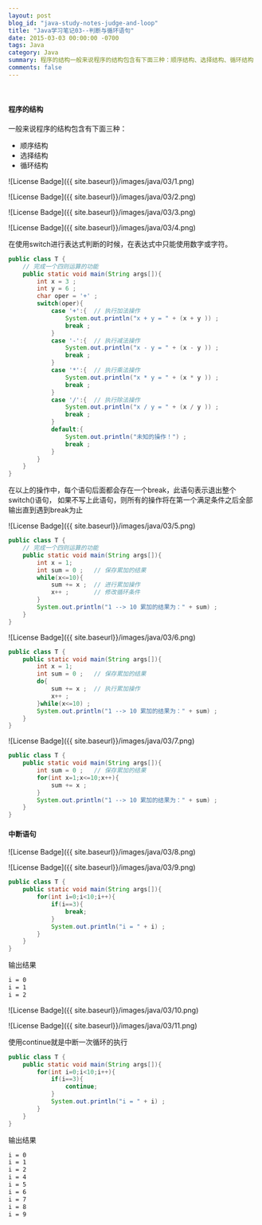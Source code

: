 ```yaml
---
layout: post
blog_id: "java-study-notes-judge-and-loop"
title: "Java学习笔记03--判断与循环语句"
date: 2015-03-03 00:00:00 -0700
tags: Java
category: Java
summary: 程序的结构一般来说程序的结构包含有下面三种：顺序结构、选择结构、循环结构
comments: false
---
```

<br>

#### 程序的结构

一般来说程序的结构包含有下面三种：

+ 顺序结构
+ 选择结构
+ 循环结构

![License Badge]({{ site.baseurl}}/images/java/03/1.png)

![License Badge]({{ site.baseurl}}/images/java/03/2.png)

![License Badge]({{ site.baseurl}}/images/java/03/3.png)

![License Badge]({{ site.baseurl}}/images/java/03/4.png)

在使用switch进行表达式判断的时候，在表达式中只能使用数字或字符。

```java
public class T {  
    // 完成一个四则运算的功能  
    public static void main(String args[]){  
        int x = 3 ;  
        int y = 6 ;  
        char oper = '+' ;  
        switch(oper){  
            case '+':{  // 执行加法操作  
                System.out.println("x + y = " + (x + y )) ;  
                break ;  
            }  
            case '-':{  // 执行减法操作  
                System.out.println("x - y = " + (x - y )) ;  
                break ;  
            }  
            case '*':{  // 执行乘法操作  
                System.out.println("x * y = " + (x * y )) ;  
                break ;  
            }  
            case '/':{  // 执行除法操作  
                System.out.println("x / y = " + (x / y )) ;  
                break ;  
            }  
            default:{  
                System.out.println("未知的操作！") ;  
                break ;  
            }  
        }  
    }  
}
```

在以上的操作中，每个语句后面都会存在一个break，此语句表示退出整个switch()语句，
如果不写上此语句，则所有的操作将在第一个满足条件之后全部输出直到遇到break为止

![License Badge]({{ site.baseurl}}/images/java/03/5.png)

```java
public class T {  
    // 完成一个四则运算的功能  
    public static void main(String args[]){  
        int x = 1;   
        int sum = 0 ;   // 保存累加的结果  
        while(x<=10){  
            sum += x ;  // 进行累加操作  
            x++ ;       // 修改循环条件  
        }  
        System.out.println("1 --> 10 累加的结果为：" + sum) ;  
    }  
}
```

![License Badge]({{ site.baseurl}}/images/java/03/6.png)

```java
public class T {  
    public static void main(String args[]){  
        int x = 1;   
        int sum = 0 ;   // 保存累加的结果  
        do{  
            sum += x ;  // 执行累加操作  
            x++ ;  
        }while(x<=10) ;  
        System.out.println("1 --> 10 累加的结果为：" + sum) ;  
    }  
}
```

![License Badge]({{ site.baseurl}}/images/java/03/7.png)

```java
public class T {  
    public static void main(String args[]){  
        int sum = 0 ;   // 保存累加的结果  
        for(int x=1;x<=10;x++){  
            sum += x ;  
        }  
        System.out.println("1 --> 10 累加的结果为：" + sum) ;  
    }  
}
```

#### 中断语句

![License Badge]({{ site.baseurl}}/images/java/03/8.png)

![License Badge]({{ site.baseurl}}/images/java/03/9.png)

```java
public class T {  
    public static void main(String args[]){  
        for(int i=0;i<10;i++){  
            if(i==3){  
                break;  
            }  
            System.out.println("i = " + i) ;  
        }  
    }  
}
```

输出结果

```diff
i = 0  
i = 1  
i = 2 
```

![License Badge]({{ site.baseurl}}/images/java/03/10.png)

![License Badge]({{ site.baseurl}}/images/java/03/11.png)

使用continue就是中断一次循环的执行

```java
public class T {  
    public static void main(String args[]){  
        for(int i=0;i<10;i++){  
            if(i==3){  
                continue;  
            }  
            System.out.println("i = " + i) ;  
        }  
    }  
}
```

输出结果

```diff
i = 0  
i = 1  
i = 2  
i = 4  
i = 5  
i = 6  
i = 7  
i = 8  
i = 9
```

<br>
